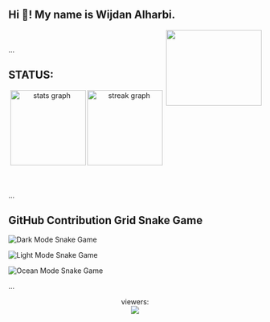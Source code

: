 <h2 align="left">Hi 👋! My name is Wijdan Alharbi.</h2>

<img align="right" height="151" width="190" src="https://media.tenor.com/aNHKkEhomm4AAAAC/anime-keyboard.gif" /><br>

...

<h2 align="left">STATUS:</h2>
<div align="center">
  <img src="https://github-readme-stats.vercel.app/api?username=wijdane8&hide_title=false&hide_rank=false&show_icons=true&include_all_commits=true&count_private=true&disable_animations=false&theme=dracula&locale=en&hide_border=false&order=1" height="150" alt="stats graph"  />
  <img src="https://streak-stats.demolab.com?user=wijdane8&locale=en&mode=daily&theme=dracula&hide_border=false&border_radius=5&order=3" height="150" alt="streak graph"  />
</div><br><br>

...

<h2 align="left">GitHub Contribution Grid Snake Game</h2>

![Dark Mode Snake Game](URL_TO_DARK_SNAKE_GAME_IMAGE)

![Light Mode Snake Game](URL_TO_LIGHT_SNAKE_GAME_IMAGE)

![Ocean Mode Snake Game](URL_TO_OCEAN_SNAKE_GAME_IMAGE)

...

<div align="center">
  viewers:<br><img src="https://profile-counter.glitch.me/wijdane8/count.svg?"/>
</div>
<br>
